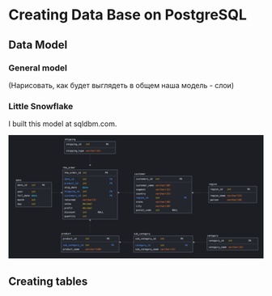 # Creating Data Base on PostgreSQL
## Data Model
### General model
(Нарисовать, как будет выглядеть в общем наша модель - слои)


### Little Snowflake
I built this model at sqldbm.com.

<p align="center"><img  src="https://github.com/victorjulyin/uncle_cat_shop/blob/main/DB/db_pics/data_model1.png"></p>

## Creating tables

